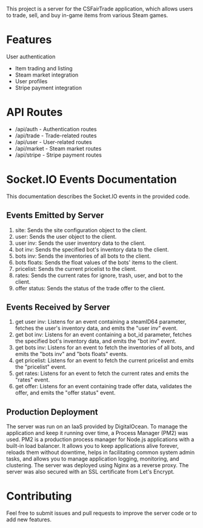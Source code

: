 
This project is a server for the CSFairTrade application, which allows users to trade, sell, and buy in-game items from various Steam games.


# Features
User authentication
- Item trading and listing
- Steam market integration
- User profiles
- Stripe payment integration

# API Routes

- /api/auth - Authentication routes
- /api/trade - Trade-related routes
- /api/user - User-related routes
- /api/market - Steam market routes
- /api/stripe - Stripe payment routes

# Socket.IO Events Documentation
This documentation describes the Socket.IO events in the provided code.

## Events Emitted by Server
1. site: Sends the site configuration object to the client.
2. user: Sends the user object to the client.
3. user inv: Sends the user inventory data to the client.
4. bot inv: Sends the specified bot's inventory data to the client.
5. bots inv: Sends the inventories of all bots to the client.
6. bots floats: Sends the float values of the bots' items to the client.
7. pricelist: Sends the current pricelist to the client.
8. rates: Sends the current rates for ignore, trash, user, and bot to the client.
9. offer status: Sends the status of the trade offer to the client.

## Events Received by Server
1. get user inv: Listens for an event containing a steamID64 parameter, fetches the user's inventory data, and emits the "user inv" event.
2. get bot inv: Listens for an event containing a bot_id parameter, fetches the specified bot's inventory data, and emits the "bot inv" event.
3. get bots inv: Listens for an event to fetch the inventories of all bots, and emits the "bots inv" and "bots floats" events.
4. get pricelist: Listens for an event to fetch the current pricelist and emits the "pricelist" event.
5. get rates: Listens for an event to fetch the current rates and emits the "rates" event.
6. get offer: Listens for an event containing trade offer data, validates the offer, and emits the "offer status" event.


## Production Deployment


The server was run on an IaaS provided by DigitalOcean.  To manage the application and keep it running over time, a Process Manager (PM2) was used. PM2 is a production process manager for Node.js applications with a built-in load balancer. It allows you to keep applications alive forever, reloads them without downtime, helps in facilitating common system admin tasks, and allows you to manage application logging, monitoring, and clustering. The server was deployed using Nginx as a reverse proxy. The server was also secured with an SSL certificate from Let's Encrypt. 


# Contributing
Feel free to submit issues and pull requests to improve the server code or to add new features.

